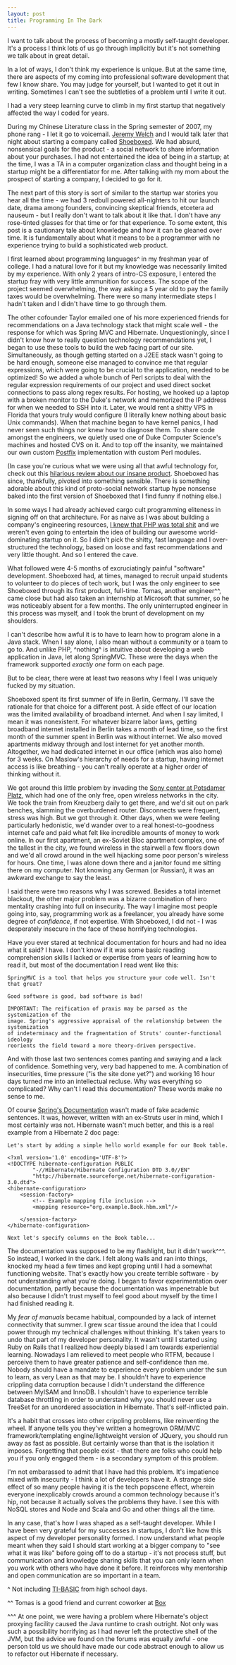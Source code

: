 ```yaml
---
layout: post
title: Programming In The Dark
---
```

I want to talk about the process of becoming a mostly self-taught developer. It's a process I think lots of us go through implicitly but it's not something we talk about in great detail.

In a lot of ways, I don't think my experience is unique. But at the same time, there are aspects of my coming into professional software development that few I know share. You may judge for yourself, but I wanted to get it out in writing. Sometimes I can't see the subtleties of a problem until I write it out.

I had a very steep learning curve to climb in my first startup that negatively affected the way I coded for years.

During my Chinese Literature class in the Spring semester of 2007, my phone rang - I let it go to voicemail. [Jeremy Welch](http://www.jeremyrwelch.com/) and I would talk later that night about starting a company called [Shoeboxed](http://shoeboxed.com). We had absurd, nonsensical goals for the product - a social network to share information about your purchases. I had not entertained the idea of being in a startup; at the time, I was a TA in a computer organization class and thought being in a startup might be a differentiator for me. After talking with my mom about the prospect of starting a company, I decided to go for it.

The next part of this story is sort of similar to the startup war stories you hear all the time - we had 3 redbull powered all-nighters to hit our launch date, drama among founders, convincing skeptical friends, etcetera ad nauseum - but I really don't want to talk about it like that. I don't have any rose-tinted glasses for that time or for that experience. To some extent, this post is a cautionary tale about knowledge and how it can be gleaned over time. It is fundamentally about what it means to be a programmer with no experience trying to build a sophisticated web product.

I first learned about programming languages^ in my freshman year of college. I had a natural love for it but my knowledge was necessarily limited by my experience. With only 2 years of intro-CS exposure, I entered the startup fray with very little ammunition for success. The scope of the project seemed overwhelming, the way asking a 5 year old to pay the family taxes would be overwhelming. There were so many intermediate steps I hadn't taken and I didn't have time to go through them.

The other cofounder Taylor emailed one of his more experienced friends for recommendations on a Java technology stack that might scale well - the response for which was Spring MVC and Hibernate. Unquestioningly, since I didn't know how to really question technology recommendations yet, I began to use these tools to build the web facing part of our site. Simultaneously, as though getting started on a J2EE stack wasn't going to be hard enough, someone else managed to convince me that regular expressions, which were going to be crucial to the application, needed to be optimized! So we added a whole bunch of Perl scripts to deal with the regular expression requirements of our project and used direct socket connections to pass along regex results. For hosting, we hooked up a laptop with a broken monitor to the Duke's network and memorized the IP address for when we needed to SSH into it. Later, we would rent a shitty VPS in Florida that yours truly would configure (I literally knew nothing about basic Unix commands). When that machine began to have kernel panics, I had never seen such things nor knew how to diagnose them. To share code amongst the engineers, we quietly used one of Duke Computer Science's machines and hosted CVS on it. And to top off the insanity, we maintained our own custom [Postfix](http://www.postfix.org/) implementation with custom Perl modules.

(In case you're curious what we were using all that awful technology for, check out this [hilarious review about our insane product](http://news.cnet.com/8301-13507_3-9812969-18.html). Shoeboxed has since, thankfully, pivoted into something sensible. There is something adorable about this kind of proto-social network startup hype nonsense baked into the first version of Shoeboxed that I find funny if nothing else.)

In some ways I had already achieved cargo cult programming eliteness in signing off on that architecture. For as naive as I was about building a company's engineering resources, [I knew that PHP was total shit](http://me.veekun.com/blog/2012/04/09/php-a-fractal-of-bad-design/) and we weren't even going to entertain the idea of building our awesome world-dominating startup on it. So I didn't pick the shitty, fast language and I over-structured the technology, based on loose and fast recommendations and very little thought. And so I entered the cave.

What followed were 4-5 months of excruciatingly painful "software" development. Shoeboxed had, at times, managed to recruit unpaid students to volunteer to do pieces of tech work, but I was the only engineer to see Shoeboxed through its first product, full-time. Tomas, another engineer^^, came close but had also taken an internship at Microsoft that summer, so he was noticeably absent for a few months. The only uninterrupted engineer in this process was myself, and I took the brunt of development on my shoulders.

I can't describe how awful it is to have to learn how to program alone in a Java stack. When I say alone, I also mean without a community or a team to go to. And unlike PHP, ^nothing^ is intuitive about developing a web application in Java, let along SpringMVC. These were the days when the framework supported _exactly one_ form on each page.

But to be clear, there were at least two reasons why I feel I was uniquely fucked by my situation.

Shoeboxed spent its first summer of life in Berlin, Germany. I'll save the rationale for that choice for a different post. A side effect of our location was the limited availability of broadband internet. And when I say limited, I mean it was nonexistent. For whatever bizarre labor laws, getting broadband internet installed in Berlin takes a month of lead time, so the first month of the summer spent in Berlin was without internet. We also moved apartments midway through and lost internet for yet another month. Altogether, we had dedicated internet in our office (which was also home) for 3 weeks. On Maslow's hierarchy of needs for a startup, having internet access is like breathing - you can't really operate at a higher order of thinking without it.

We got around this little problem by invading the [Sony center at Potsdamer Platz](http://en.wikipedia.org/wiki/Potsdamer_Platz), which had one of the only free, open wireless networks in the city. We took the train from Kreuzberg daily to get there, and we'd sit out on park benches, slamming the overburdened router. Disconnects were frequent, stress was high. But we got through it. Other days, when we were feeling particularly hedonistic, we'd wander over to a real honest-to-goodness internet cafe and paid what felt like incredible amounts of money to work online. In our first apartment, an ex-Soviet Bloc apartment complex, one of the tallest in the city, we found wireless in the stairwell a few floors down and we'd all crowd around in the well hijacking some poor person's wireless for hours. One time, I was alone down there and a janitor found me sitting there on my computer. Not knowing any German (or Russian), it was an awkward exchange to say the least.

I said there were two reasons why I was screwed. Besides a total internet blackout, the other major problem was a bizarre combination of hero mentality crashing into full on insecurity. The way I imagine most people going into, say, programming work as a freelancer, you already have some degree of _confidence_, if not expertise. With Shoeboxed, I did not - I was desperately insecure in the face of these horrifying technologies.

Have you ever stared at technical documentation for hours and had no idea what it said? I have. I don't know if it was some basic reading comprehension skills I lacked or expertise from years of learning how to read it, but most of the documentation I read went like this:

	SpringMVC is a tool that helps you structure your code well. Isn't that great?

	Good software is good, bad software is bad!

	IMPORTANT: The reification of praxis may be parsed as the systemization of the 
	image. Spring's aggressive appraisal of the relationship between the systemization
	of indeterminacy and the fragmentation of Struts' counter-functional ideology 
	reorients the field toward a more theory-driven perspective.

And with those last two sentences comes panting and swaying and a lack of confidence. Something very, very bad happened to me. A combination of insecurities, time pressure ("is the site done yet?") and working 16 hour days turned me into an intellectual recluse. Why was everything so complicated? Why can't I read this documentation? These words make no sense to me.

Of course [Spring's Documentation](http://static.springsource.org/spring/docs/2.0.x/reference/mvc.html) wasn't made of fake academic sentences. It was, however, written with an ex-Struts user in mind, which I most certainly was not. Hibernate wasn't much better, and this is a real example from a Hibernate 2 doc page:

	Let's start by adding a simple hello world example for our Book table.

	<?xml version='1.0' encoding='UTF-8'?>
	<!DOCTYPE hibernate-configuration PUBLIC
	        "-//Hibernate/Hibernate Configuration DTD 3.0//EN"
	        "http://hibernate.sourceforge.net/hibernate-configuration-3.0.dtd">
	<hibernate-configuration>
	    <session-factory>
	        <!-- Example mapping file inclusion -->
	        <mapping resource="org.example.Book.hbm.xml"/>

	    </session-factory>
	</hibernate-configuration>

	Next let's specify columns on the Book table...

The documentation was supposed to be my flashlight, but it didn't work^^^. So instead, I worked in the dark. I felt along walls and ran into things, knocked my head a few times and kept groping until I had a somewhat functioning website. That's exactly how you create terrible software - by not understanding what you're doing. I began to favor experimentation over documentation, partly because the documentation was impenetrable but also because I didn't trust myself to feel good about myself by the time I had finished reading it.

My _fear of manuals_ became habitual, compounded by a lack of internet connectivity that summer. I grew scar tissue around the idea that I could power through my technical challenges without thinking. It's taken years to undo that part of my developer personality. It wasn't until I started using Ruby on Rails that I realized how deeply biased I am towards experiential learning. Nowadays I am relieved to meet people who RTFM, because I perceive them to have greater patience and self-confidence than me. Nobody should have a mandate to experience every problem under the sun to learn, as very Lean as that may be. I shouldn't have to experience crippling data corruption because I didn't understand the difference between MyISAM and InnoDB. I shouldn't have to experience terrible database throttling in order to understand why you should never use a TreeSet for an unordered association in Hibernate. That's self-inflicted pain.

It's a habit that crosses into other crippling problems, like reinventing the wheel. If anyone tells you they've written a homegrown ORM/MVC framework/templating engine/lightweight version of JQuery, you should run away as fast as possible. But certainly worse than that is the isolation it imposes. Forgetting that people exist - that there are folks who could help you if you only engaged them - is a secondary symptom of this problem.

I'm not embarassed to admit that I have had this problem. It's impatience mixed with insecurity - I think a lot of developers have it. A strange side effect of so many people having it is the tech popscene effect, wherein everyone inexplicably crowds around a common technology because it's hip, not because it actually solves the problems they have. I see this with NoSQL stores and Node and Scala and Go and other things all the time.

In any case, that's how I was shaped as a self-taught developer. While I have been very grateful for my successes in startups, I don't like how this aspect of my developer personality formed. I now understand what people meant when they said I should start working at a bigger company to "see what it was like" before going off to do a startup - it's not process stuff, but communication and knowledge sharing skills that you can only learn when you work with others who have done it before. It reinforces why mentorship and open communication are so important in a team.

^ Not including [TI-BASIC](http://en.wikipedia.org/wiki/TI-BASIC) from high school days.

^^ Tomas is a good friend and current coworker at [Box](https://box.com)

^^^ At one point, we were having a problem where Hibernate's object proxying facility caused the Java runtime to crash outright. Not only was such a possibility horrifying as I had never left the protective shell of the JVM, but the advice we found on the forums was equally awful - one person told us we should have made our code abstract enough to allow us to refactor out Hibernate if necessary.